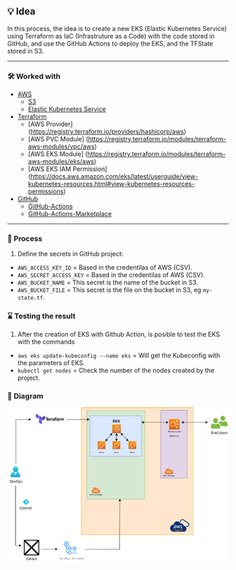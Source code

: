## 💡 Idea
In this process, the idea is to create a new EKS (Elastic Kubernetes Service) using Terraform as IaC (Infrastruture as a Code) with the code stored in GitHub, and use the GitHub Actions to deploy the EKS, and the TFState stored in S3.

---

### 🛠️ Worked with
+ [AWS](aws.amazon.com)
    + [S3](aws.amazon.com/s3)
    + [Elastic Kubernetes Service](aws.amazon.com/eks)
+ [Terraform](https://www.terraform.io)
   + [AWS Provider] (https://registry.terraform.io/providers/hashicorp/aws)
   + [AWS PVC Module] (https://registry.terraform.io/modules/terraform-aws-modules/vpc/aws)
   + [AWS EKS Module] (https://registry.terraform.io/modules/terraform-aws-modules/eks/aws)
   + [AWS EKS IAM Permission] (https://docs.aws.amazon.com/eks/latest/userguide/view-kubernetes-resources.html#view-kubernetes-resources-permissions)
+ [GitHub](https://www.github.com)
    + [GitHub-Actions](https://www.github.com/features/actions)
    + [GitHub-Actions-Marketplace](https://github.com/marketplace)
---

### 🚀 Process

1. Define the secrets in GitHub project:
 - `AWS_ACCESS_KEY_ID` = Based in the credentilas of AWS (CSV).
 - `AWS_SECRET_ACCESS_KEY` = Based in the credentilas of AWS (CSV).
 - `AWS_BUCKET_NAME` = This secret is the name of the bucket in S3.
 - `AWS_BUCKET_FILE` = This secret is the file on the bucket in S3, eg `my-state.tf`.


### ⌛ Testing the result

1. After the creation of EKS with Github Action, is posible to test the EKS with the commands
 - `aws eks update-kubeconfig --name eks` = Will get the Kubeconfig with the parameters of EKS.
 - `kubectl get nodes` = Check the number of the nodes created by the project.


### 📂 Diagram

![Diagrams](./diagrams/pipeline.drawio.png)